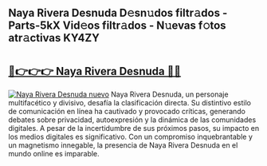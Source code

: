 ## Naya Rivera Desnuda D𝚎sn𝚞dos filtr𝚊dos - Parts-5kX Vid𝚎os filtr𝚊dos - N𝚞evas f𝚘tos atr𝚊ctivas KY4ZY

# <h2><a href="http://mb6hd5.tromn.icu/?c=Naya+Rivera+Desnuda">🔗👉👉👉 Naya Rivera Desnuda 🔗🔗</a></h2>

[![Naya Rivera Desnuda nuevo](https://i.imgur.com/pEAQMta.gif)](http://mb6hd5.tromn.icu/?c=Naya+Rivera+Desnuda)
Naya Rivera Desnuda, un personaje multifacético y divisivo, desafía la clasificación directa. Su distintivo estilo de comunicación en línea ha cautivado y provocado críticas, generando debates sobre privacidad, autoexpresión y la dinámica de las comunidades digitales. A pesar de la incertidumbre de sus próximos pasos, su impacto en los medios digitales es significativo. Con un compromiso inquebrantable y un magnetismo innegable, la presencia de Naya Rivera Desnuda en el mundo online es imparable.
